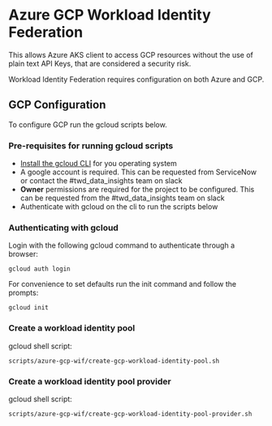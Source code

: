 # Azure GCP Workload Identity Federation

This allows Azure AKS client to access GCP resources without the use of plain text API Keys, that are considered a security risk.

Workload Identity Federation requires configuration on both Azure and GCP.

## GCP Configuration

To configure GCP run the gcloud scripts below.

### Pre-requisites for running gcloud scripts

- [Install the gcloud CLI](https://cloud.google.com/sdk/docs/install) for you operating system
- A google account is required. This can be requested from ServiceNow or contact the #twd_data_insights team on slack
- **Owner** permissions are required for the project to be configured. This can be requested from the #twd_data_insights team on slack
- Authenticate with gcloud on the cli to run the scripts below

### Authenticating with gcloud

Login with the following gcloud command to authenticate through a browser:

```
gcloud auth login
```

For convenience to set defaults run the init command and follow the prompts:

```
gcloud init
```

### Create a workload identity pool

gcloud shell script:

```
scripts/azure-gcp-wif/create-gcp-workload-identity-pool.sh
```

### Create a workload identity pool provider

gcloud shell script:

```
scripts/azure-gcp-wif/create-gcp-workload-identity-pool-provider.sh
```
